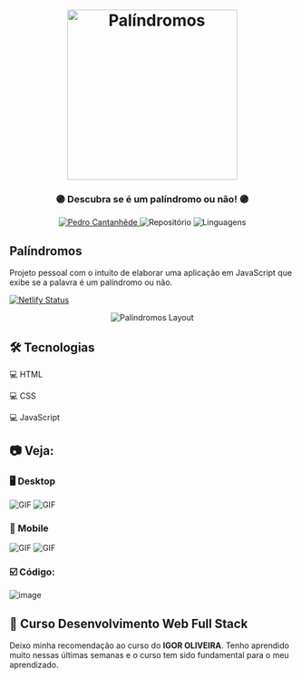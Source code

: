 <h1 align="center">
    <img alt="Palíndromos" title="Palíndromos" src="github/logo.png" width="300px" />
</h1>

<div align="center">
    <h3> 🟣 Descubra se é um palíndromo ou não! 🟣 </h3>
    <a href="https://github.com/PedroCantanhede" target="_blank">
      <img src="https://img.shields.io/static/v1?label=Author&message=PedroCantanhede&color=aa52f7&style=for-the-badge" target="_blank" alt="Pedro Cantanhêde">
    </a>
    <img src="https://img.shields.io/github/repo-size/PedroCantanhede/Palindromos?color=aa52f7&style=for-the-badge" alt="Repositório"> 
    <img src="https://img.shields.io/github/languages/count/PedroCantanhede/Palindromos?color=aa52f7&style=for-the-badge" alt="Linguagens">
</div>

## Palíndromos

Projeto pessoal com o intuito de elaborar uma aplicação em JavaScript que exibe se a palavra é um palíndromo ou não.

[![Netlify Status](https://api.netlify.com/api/v1/badges/c0a8e42d-208a-41cd-aabe-c5f405a37e3b/deploy-status)](https://palindromejs.netlify.app/)

<div align="center" >
  <img alt="Palíndromos Layout" title="Palíndromos" src="github/layout.png"/>
</div>

## 🛠️ Tecnologias

💻 HTML

💻 CSS

💻 JavaScript


## :camera: Veja:

### 🖥️ Desktop

![GIF](github/desktop.gif)
![GIF](github/desktop2.gif)

### 📱 Mobile

![GIF](github/mobile.gif)
![GIF](github/mobile2.gif)


### ☑️ Código:

![image](github/codigo.JPG)

## 🌟 Curso Desenvolvimento Web Full Stack

Deixo minha recomendação ao curso do **IGOR OLIVEIRA**. Tenho aprendido muito nessas últimas semanas e o curso tem sido fundamental para o meu aprendizado.

